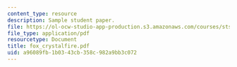 ```yaml
---
content_type: resource
description: Sample student paper.
file: https://ol-ocw-studio-app-production.s3.amazonaws.com/courses/sts-340j-introduction-to-the-history-of-technology-fall-2006/a96089fb1b0343cb358c982a9bb3c072_fox_crystalfire.pdf
file_type: application/pdf
resourcetype: Document
title: fox_crystalfire.pdf
uid: a96089fb-1b03-43cb-358c-982a9bb3c072
---
```

